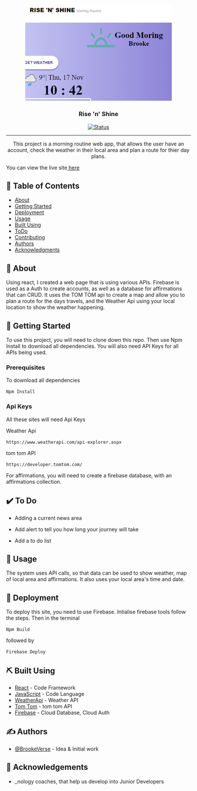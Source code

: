 <p align="center">
  <a href="" rel="noopener">
 <img width=400px  src="./src/assets/images/main-page.PNG" alt="Project logo"></a>
</p>

<h3 align="center">Rise 'n' Shine</h3>

<div align="center">

[![Status](https://img.shields.io/badge/status-active-success.svg)]()

</div>

---

<p align="center"> This project is a morning routine web app, that allows the user have an account, check the weather in their local area and plan a route for thier day plans.

You can view the live site<a href="https://risenshine-cd3dd.web.app/"> here</a>
    <br> 
</p>

## 📝 Table of Contents

- [About](#about)
- [Getting Started](#getting_started)
- [Deployment](#deployment)
- [Usage](#usage)
- [Built Using](#built_using)
- [ToDo](#toDo)
- [Contributing](../CONTRIBUTING.md)
- [Authors](#authors)
- [Acknowledgments](#acknowledgement)

## 🧐 About <a name = "about"></a>

Using react, I created a web page that is using various APIs. Firebase is used as a Auth to create accounts, as well as a database for affirmations that can CRUD. It uses the TOM TOM api to create a map and allow you to plan a route for the days travels, and the Weather Api using your local location to show the weather happening.  

## 🏁 Getting Started <a name = "getting_started"></a>

To use this project, you will need to clone down this repo. Then use Npm Install to download all dependencies. You will also need API Keys for all APIs being used. 

### Prerequisites

To download all dependencies

```
Npm Install
```

### Api Keys

All these sites will need Api Keys

Weather Api 

```
https://www.weatherapi.com/api-explorer.aspx
```

tom tom API

```
https://developer.tomtom.com/
```

For affirmations, you will need to create a firebase database, with an affirmations collection. 

## ✔️ To Do <a name = "toDo"></a>

- Adding a current news area

- Add alert to tell you how long your journey will take

- Add a to do list

## 🎈 Usage <a name="usage"></a>

The system uses API calls, so that data can be used to show weather, map of local area and affirmations. It also uses your local area's time and date. 

## 🚀 Deployment <a name = "deployment"></a>

To deploy this site, you need to use Firebase. Intialise firebase tools follow the steps. Then in the terminal
```
Npm Build
```
followed by 
```
Firebase Deploy
```

## ⛏️ Built Using <a name = "built_using"></a>

- [React](https://reactjs.org/) - Code Framework
- [JavaScript](https://www.javascript.com/) - Code Language
- [WeatherApi](https://www.weatherapi.com/api-explorer.aspx) - Weather API
- [Tom Tom](https://developer.tomtom.com/) - tom tom API
- [Firebase](https://firebase.google.com/) - Cloud Database, Cloud Auth

## ✍️ Authors <a name = "authors"></a>

- [@BrookeVerse](https://github.com/BrookeVerse) - Idea & Initial work


## 🎉 Acknowledgements <a name = "acknowledgement"></a>

- _nology coaches, that help us develop into Junior Developers

